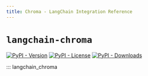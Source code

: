 ```yaml
---
title: Chroma - LangChain Integration Reference
---
```


# `langchain-chroma`

[![PyPI - Version](https://img.shields.io/pypi/v/langchain-chroma?label=%20)](https://pypi.org/project/langchain-chroma/#history)
[![PyPI - License](https://img.shields.io/pypi/l/langchain-chroma)](https://opensource.org/licenses/MIT)
[![PyPI - Downloads](https://img.shields.io/pepy/dt/langchain-chroma)](https://pypistats.org/packages/langchain-chroma)

::: langchain_chroma
